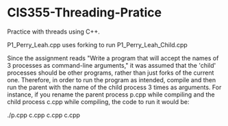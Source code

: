 # CIS355-Threading-Pratice
Practice with threads using C++. 

P1_Perry_Leah.cpp uses forking to run P1_Perry_Leah_Child.cpp

Since the assignment reads "Write a program that will accept the names of 3 processes as command-line arguments," 
it was assumed that the 'child' processes should be other programs, rather than just forks of the current one.
Therefore, in order to run the program as intended, compile and then run the parent with the name of the child 
process 3 times as arguments. For instance, if you rename the parent process p.cpp while compiling and the child 
process c.cpp while compiling, the code to run it would be:

./p.cpp c.cpp c.cpp c.cpp
